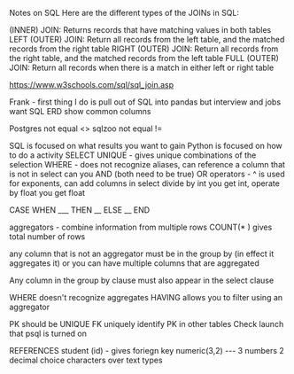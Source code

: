 Notes on SQL
Here are the different types of the JOINs in SQL:

(INNER) JOIN: Returns records that have matching values in both tables
LEFT (OUTER) JOIN: Return all records from the left table, and the matched records from the right table
RIGHT (OUTER) JOIN: Return all records from the right table, and the matched records from the left table
FULL (OUTER) JOIN: Return all records when there is a match in either left or right table

https://www.w3schools.com/sql/sql_join.asp

Frank - first thing I do is pull out of SQL into pandas but interview and jobs want SQL
ERD show common columns

Postgres not equal <>
sqlzoo not equal !=

SQL is focused on what results you want to gain
Python is focused on how to do a activity
SELECT UNIQUE - gives unique combinations of the selection
WHERE - does not recognize aliases, can reference a column that is not in select
    can you AND (both need to be true) OR
operators - ^ is used for exponents, can add columns in select
divide by int you get int, operate by float you get float

CASE WHEN ___ THEN __
    ELSE __ END

aggregators - combine information from multiple rows
COUNT(* ) gives total number of rows

any column that is not an aggregator must be in the group by (in effect it aggregates it)
or you can have multiple columns that are aggregated

Any column in the group by clause must also appear in the select clause

WHERE doesn't recognize aggregates
HAVING allows you to filter using an aggregator

PK should be UNIQUE
FK uniquely identify PK in other tables
Check launch that psql is turned on


 REFERENCES student (id) - gives foriegn key
 numeric(3,2) --- 3 numbers 2 decimal
 choice characters over text types
 
